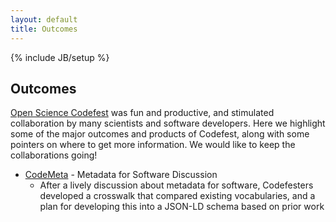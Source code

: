 ```yaml
---
layout: default
title: Outcomes
---
```


{% include JB/setup %}

## Outcomes

[Open Science Codefest](/open-science-codefest) was fun and productive, and stimulated collaboration by many scientists and software developers.   Here we highlight some of the major outcomes and products of Codefest, along with some pointers on where to get more information.  We would like to keep the collaborations going!

- [CodeMeta](MetaData-for-Software-\(Code-as-a-Research-Object\)) - Metadata for Software Discussion
    - After a lively discussion about metadata for software, Codefesters developed a crosswalk that compared existing vocabularies, and a plan for developing this into a JSON-LD schema based on prior work
